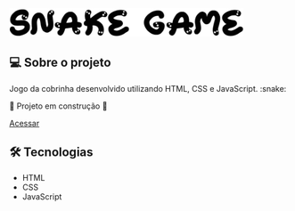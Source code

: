 <img src="img/github-title.png" width="420px">

<h2 class="sobre">💻 Sobre o projeto</h2>
Jogo da cobrinha desenvolvido utilizando HTML, CSS e JavaScript. :snake:  

:construction:  Projeto em construção  :construction:  

[Acessar](https://deboradeotti.github.io/snake-game/)

<h2 class="tecnologias">🛠️ Tecnologias</h2>

- HTML
- CSS
- JavaScript